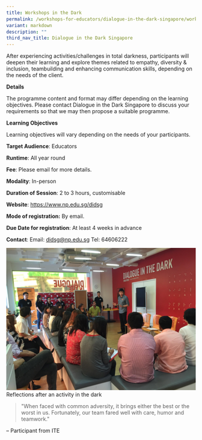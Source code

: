 ```yaml
---
title: Workshops in the Dark
permalink: /workshops-for-educators/dialogue-in-the-dark-singapore/workshops-in-the-dark/
variant: markdown
description: ""
third_nav_title: Dialogue in the Dark Singapore
---
```

After experiencing activities/challenges in total darkness, participants will deepen their learning and explore themes related to empathy, diversity & inclusion, teambuilding and enhancing communication skills, depending on the needs of the client.

**Details**

The programme content and format may differ depending on the learning objectives. Please contact Dialogue in the Dark Singapore to discuss your requirements so that we may then propose a suitable programme.

**Learning Objectives**

Learning objectives will vary depending on the needs of your participants.

**Target Audience**: Educators

**Runtime**: All year round

**Fee**: Please email for more details.

**Modality**: In-person

**Duration of Session**: 2 to 3 hours, customisable

**Website**: https://www.np.edu.sg/didsg

**Mode of registration:** By email.

**Due Date for registration**: At least 4 weeks in advance

**Contact**: Email: didsg@np.edu.sg Tel: 64606222

![](/images/workshops%20in%20the%20dark.jpg)
Reflections after an activity in the dark

> "When faced with common adversity, it brings either the best or the worst in us. Fortunately, our team fared well with care, humor and teamwork." 

– Participant from ITE
